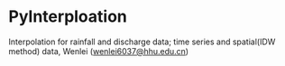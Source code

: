 # PyInterploation
 Interpolation for rainfall and discharge data; time series and spatial(IDW method) data,  Wenlei (wenlei6037@hhu.edu.cn)
